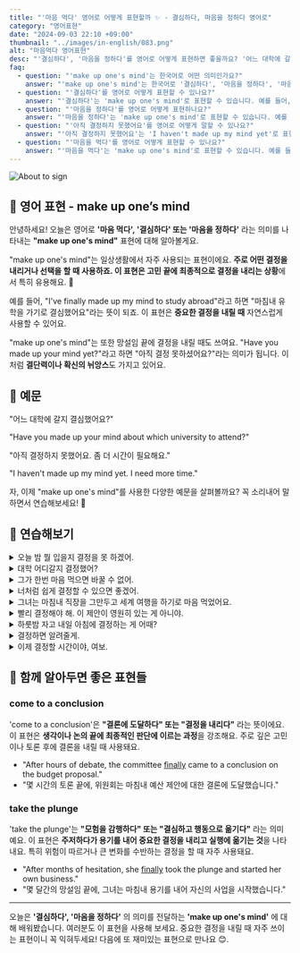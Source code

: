 ```yaml
---
title: "'마음 먹다' 영어로 어떻게 표현할까 ✨ - 결심하다, 마음을 정하다 영어로"
category: "영어표현"
date: "2024-09-03 22:10 +09:00"
thumbnail: "../images/in-english/083.png"
alt: "마음먹다 영어표현"
desc: "'결심하다', '마음을 정하다'를 영어로 어떻게 표현하면 좋을까요? '어느 대학에 갈지 결심했어요?', '아직 결정하지 못했어요. 좀 더 시간이 필요해요.' 등을 영어로 표현하는 법을 배워봅시다. 다양한 예문을 통해서 연습하고 본인의 표현으로 만들어 보세요."
faq:
  - question: "'make up one's mind'는 한국어로 어떤 의미인가요?"
    answer: "'make up one's mind'는 한국어로 '결심하다', '마음을 정하다', '마음을 먹다' 등으로 번역될 수 있습니다."
  - question: "'결심하다'를 영어로 어떻게 표현할 수 있나요?"
    answer: "'결심하다'는 'make up one's mind'로 표현할 수 있습니다. 예를 들어, '유학을 가기로 결심했어요'는 'I've made up my mind to study abroad'로 말할 수 있습니다."
  - question: "'마음을 정하다'를 영어로 어떻게 표현하나요?"
    answer: "'마음을 정하다'는 'make up one's mind'로 표현할 수 있습니다. 예를 들어, '어느 대학에 갈지 마음을 정했어요?'는 'Have you made up your mind about which university to attend?'로 말할 수 있습니다."
  - question: "'아직 결정하지 못했어요'를 영어로 어떻게 말할 수 있나요?"
    answer: "'아직 결정하지 못했어요'는 'I haven't made up my mind yet'로 표현할 수 있습니다."
  - question: "'마음을 먹다'를 영어로 어떻게 표현할 수 있나요?"
    answer: "'마음을 먹다'는 'make up one's mind'로 표현할 수 있습니다. 예를 들어, '마침내 새 직장을 찾기로 마음을 먹었어'는 'I've finally made up my mind to look for a new job'로 말할 수 있습니다."
---
```


![About to sign](../images/in-english/083-1.avif)

## 🌟 영어 표현 - make up one’s mind

안녕하세요! 오늘은 영어로 **'마음 먹다', '결심하다' 또는 '마음을 정하다'** 라는 의미를 나타내는 **"make up one's mind"** 표현에 대해 알아볼게요.

"make up one's mind"는 일상생활에서 자주 사용되는 표현이에요. **주로 어떤 결정을 내리거나 선택을 할 때 사용하죠. 이 표현은 고민 끝에 최종적으로 결정을 내리는 상황**에서 특히 유용해요. 🤔

예를 들어, "I've finally made up my mind to study abroad"라고 하면 "마침내 유학을 가기로 결심했어요"라는 뜻이 되죠. 이 표현은 **중요한 결정을 내릴 때** 자연스럽게 사용할 수 있어요.

"make up one's mind"는 또한 망설임 끝에 결정을 내릴 때도 쓰여요. "Have you made up your mind yet?"라고 하면 "아직 결정 못하셨어요?"라는 의미가 됩니다. 이처럼 **결단력이나 확신의 뉘앙스**도 가지고 있어요.

## 📖 예문

"어느 대학에 갈지 결심했어요?"

"Have you made up your mind about which university to attend?"

"아직 결정하지 못했어요. 좀 더 시간이 필요해요."

"I haven't made up my mind yet. I need more time."

자, 이제 "make up one's mind"를 사용한 다양한 예문을 살펴볼까요? 꼭 소리내어 말하면서 연습해보세요! 🚀

## 💬 연습해보기

<details>
<summary>오늘 밤 뭘 입을지 결정을 못 하겠어.</summary>
<span>I can't make up my mind about what to wear tonight.</span>
</details>

<details>
<summary>대학 어디갈지 결정했어?</summary>
<span>Have you made up your mind about college yet?</span>
</details>

<details>
<summary>그가 한번 마음 먹으면 바꿀 수 없어.</summary>
<span>Once he makes up his mind, there's no changing it</span>
</details>

<details>
<summary>너처럼 쉽게 결정할 수 있으면 좋겠어.</summary>
<span><a href="/blog/in-english/118.i-wish/">I wish</a> I could make up my mind as easily as you do.</span>
</details>

<details>
<summary>그녀는 마침내 직장을 그만두고 세계 여행을 하기로 마음 먹었어요.</summary>
<span>She <a href="/blog/in-english/182.finally/">finally</a> made up her mind to quit her job and travel the world.</span>
</details>

<details>
<summary>빨리 결정해야 해. 이 제안이 영원히 있는 게 아니야.</summary>
<span>We need to make up our minds quickly. The offer won't last forever.</span>
</details>

<details>
<summary>하룻밤 자고 내일 아침에 결정하는 게 어때?</summary>
<span>Why don't you sleep on it and make up your mind in the morning?</span>
</details>

<details>
<summary>결정하면 알려줄게.</summary>
<span>I'll <a href="/blog/in-english/241.let-someone-know/">let you know</a> when I've made up my mind.</span>
</details>

<details>
<summary>이제 결정할 시간이야, 여보.</summary>
<span>It's time to make up your mind, honey.</span>
</details>

## 🤝 함께 알아두면 좋은 표현들

### come to a conclusion

'come to a conclusion'은 **"결론에 도달하다" 또는 "결정을 내리다"** 라는 뜻이에요. 이 표현은 **생각이나 논의 끝에 최종적인 판단에 이르는 과정**을 강조해요. 주로 깊은 고민이나 토론 후에 결론을 내릴 때 사용돼요.

- "After hours of debate, the committee [finally](/blog/in-english/182.finally/) came to a conclusion on the budget proposal."
- "몇 시간의 토론 끝에, 위원회는 마침내 예산 제안에 대한 결론에 도달했습니다."

### take the plunge

'take the plunge'는 **"모험을 감행하다" 또는 "결심하고 행동으로 옮기다"** 라는 의미예요. 이 표현은 **주저하다가 용기를 내어 중요한 결정을 내리고 실행에 옮기는 것**을 나타내요. 특히 위험이 따르거나 큰 변화를 수반하는 결정을 할 때 자주 사용돼요.

- "After months of hesitation, she [finally](/blog/in-english/182.finally/) took the plunge and started her own business."
- "몇 달간의 망설임 끝에, 그녀는 마침내 용기를 내어 자신의 사업을 시작했습니다."

---

오늘은 **'결심하다', '마음을 정하다'** 의 의미를 전달하는 **'make up one's mind'** 에 대해 배워봤습니다. 여러분도 이 표현을 사용해 보세요. 중요한 결정을 내릴 때 자주 쓰이는 표현이니 꼭 익혀두세요! 다음에 또 재미있는 표현으로 만나요 😊.
